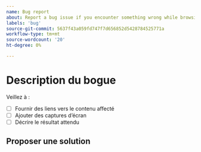 ```yaml
---
name: Bug report
about: Report a bug issue if you encounter something wrong while browsing our documentation
labels: 'bug'
source-git-commit: 5637f43a059fd747f7d656852d5428784525771a
workflow-type: tm+mt
source-wordcount: '20'
ht-degree: 0%

---
```



# Description du bogue

<!-- (REQUIRED) What is the issue? Describe your experience with the current behavior. Provide as much detail and resources as you can. -->

Veillez à :

- [ ] Fournir des liens vers le contenu affecté
- [ ] Ajouter des captures d’écran
- [ ] Décrire le résultat attendu

## Proposer une solution

<!-- (OPTIONAL) Describe your solution for this issue. -->

<!-- Thank you for taking the time to report the issue. -->
